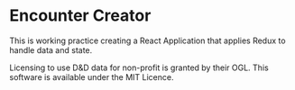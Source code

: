 # Encounter Creator
This is working practice creating a React Application that applies Redux to handle data and state. 

Licensing to use D&D data for non-profit is granted by their OGL. This software is available under the MIT Licence.
